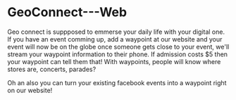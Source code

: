 # GeoConnect---Web

Geo connect is suppposed to emmerse your daily life with your digital one.
If you have an event comming up, add a waypoint at our website and your event will now be on the globe
once someone gets close to your event, we'll stream your waypoint information to their phone.
If admission costs $5 then your waypoint can tell them that!
With waypoints, people will know where stores are, concerts, parades?

Oh an also you can turn your existing facebook events into a waypoint right on our website!
